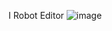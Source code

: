 I Robot Editor
![image](https://user-images.githubusercontent.com/64547232/80765782-dc015080-8b11-11ea-9554-15a7947d1f3e.png)
